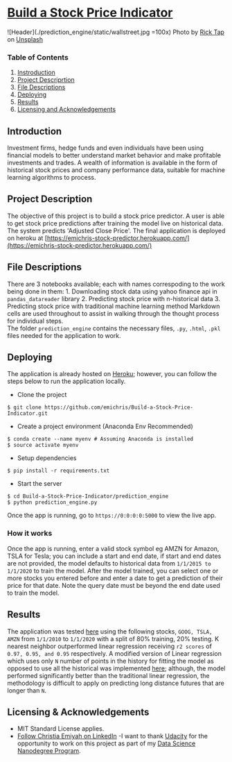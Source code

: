 # [Build a Stock Price Indicator](https://emichris-stock-predictor.herokuapp.com/)
![Header](./prediction_engine/static/wallstreet.jpg =100x)
Photo by [Rick Tap](https://unsplash.com/@ricktap?utm_medium=referral&amp;utm_campaign=photographer-credit&amp;utm_content=creditBadge) on [Unsplash](https://unsplash.com/)

### Table of Contents

1. [Instroduction](#intro)
2. [Project Descriprtion](#description)
3. [File Descriptions](#files)
4. [Deploying](#deploy)
4. [Results](#results)
5. [Licensing and Acknowledgements](#licensing)


## Introduction <a name="intro"> </a>

Investment firms, hedge funds and even individuals have been using financial models to better understand market behavior and make profitable investments and trades. A wealth of information is available in the form of historical stock prices and company performance data, suitable for machine learning algorithms to process.


## Project Description <a name="description"> </a>

The objective of this project is to build a stock price predictor. A user is able to get stock price predictions after training the model live on historical data. The system predicts 'Adjusted Close Price'. The final application is deployed on heroku at [https://emichris-stock-predictor.herokuapp.com/](https://emichris-stock-predictor.herokuapp.com/)


## File Descriptions <a name="files"></a>

There are 3 notebooks available; each with names correspoding to the work being done in them: 
    1. Downloading stock data using yahoo finance api in `pandas_datareader` library
    2. Predicting stock price with n-historical data 
    3. Predicting stock price with traditional machine learning method
Markdown cells are used throughout to assist in walking through the thought process for individual steps.  
The folder `prediction_engine` contains the necessary files, `.py`, `.html`, `.pkl` files needed for the application to work. 


## Deploying <a name="deploy"></a>
The application is already hosted on [Heroku](https://emichris-stock-predictor.herokuapp.com/); however, you can follow the steps below to run the application locally.  

+ Clone the project
```
$ git clone https://github.com/emichris/Build-a-Stock-Price-Indicator.git
```

+ Create a project environment (Anaconda Env Recommended)
```
$ conda create --name myenv # Assuming Anaconda is installed
$ source activate myenv
```

+ Setup dependencies
```
$ pip install -r requirements.txt
```

+ Start the server
```
$ cd Build-a-Stock-Price-Indicator/prediction_engine
$ python prediction_engine.py
```
Once the app is running, go to `https://0:0:0:0:5000` to view the live app. 

### How it works
Once the app is running, enter a valid stock symbol eg AMZN for Amazon, TSLA for Tesla; you can include a start and end date, if start and end dates are not provided, the model defaults to historical data from `1/1/2015 to 1/1/2020` to train the model. After the model trained, you can select one or more stocks you entered before and enter a date to get a prediction of their price for that date. Note the query date must be beyond the end date used to train the model. 


## Results<a name="results"></a>
The application was tested [here](https://github.com/emichris/Build-a-Stock-Price-Indicator/blob/master/stock_price_prediction.ipynb) using the following stocks, `GOOG, TSLA, AMZN` from `1/1/2010` to `1/1/2020` with a split of 80% training, 20% testing. K nearest neighbor outperformed linear regression receiving `r2 scores` of `0.97, 0.95, and 0.95` respectively. A modified version of Linear regression which uses only `N` number of points in the history for fitting the model as opposed to use all the historical was implemented [here](https://github.com/emichris/Build-a-Stock-Price-Indicator/blob/master/predicting_stock_price(with%20n-historical%20data).ipynb); although, the model performed significantly better than the traditional linear regression, the methodology is difficult to apply on predicting long distance futures that are longer than `N`. 


## Licensing & Acknowledgements<a name="licensing"></a>

- MIT Standard License applies. 
- [Follow Christia Emiyah on LinkedIn](https://www.linkedin.com/in/christian-emiyah/)
-I want to thank [Udacity](https://udacity.com) for the opportunity to work on this project as part of my [Data Science Nanodegree Program](https://www.udacity.com/course/data-scientist-nanodegree--nd025). 
